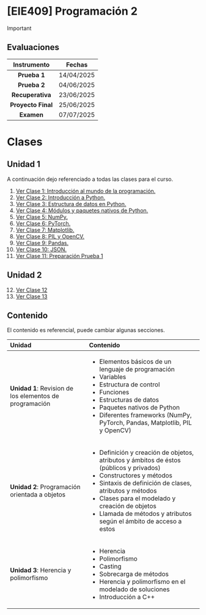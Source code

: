 # **[EIE409] Programación 2**

> [!IMPORTANT]
> ## Evaluaciones
> | Instrumento | Fechas | 
> |:-:|:-:|
> | **Prueba 1** | 14/04/2025 |
> | **Prueba 2** | 04/06/2025 |
> | **Recuperativa** | 23/06/2025 |
> | **Proyecto Final** | 25/06/2025 |
> | **Examen** | 07/07/2025 |

# Clases

## Unidad 1

A continuación dejo referenciado a todas las clases para el curso.

1. [Ver Clase 1: Introducción al mundo de la programación.](clases/python/clase_1_primera_clase.py)
2. [Ver Clase 2: Introducción a Python.](clases/python/clase_2_introducción_python.ipynb)
3. [Ver Clase 3: Estructura de datos en Python.](clases/python/clase_3_estructuras_datos.ipynb)
4. [Ver Clase 4: Módulos y paquetes nativos de Python.](clases/python/clase_4_paquetes_nativos.ipynb)
5. [Ver Clase 5: NumPy.](clases/python/clase_5_numpy.ipynb)
6. [Ver Clase 6: PyTorch.](clases/python/clase_6_pytorch.ipynb)
7. [Ver Clase 7: Matplotlib.](clases/python/clase_7_matplotlib.ipynb)
8. [Ver Clase 8: PIL y OpenCV.](clases/python/clase_8_pil_and_opencv.ipynb)
9. [Ver Clase 9: Pandas.](clases/python/clase_9_pandas.ipynb)
10. [Ver Clase 10: JSON.](clases/python/clase_10_pandas_json.ipynb)
11. [Ver Clase 11: Preparación Prueba 1](clases/python/clase_11_ejercicios_P1.ipynb)

## Unidad 2

12. [Ver Clase 12](clases/python/clase_12_POO_1.ipynb)
13. [Ver Clase 13](clases/python/clase_13_POO_2.ipynb)




## Contenido

El contenido es referencial, puede cambiar algunas secciones.

| Unidad | Contenido | 
|:-|:-|
| **Unidad 1**: Revision de los elementos de programación | <ul><li>Elementos básicos de un lenguaje de programación</li> <li>Variables</li> <li>Estructura de control</li> <li>Funciones</li> <li>Estructuras de datos</li> <li>Paquetes nativos de Python</li> <li>Diferentes frameworks (NumPy, PyTorch, Pandas, Matplotlib, PIL y OpenCV)</li></ul> |
| **Unidad 2**: Programación orientada a objetos | <ul><li>Definición y creación de objetos, atributos y ámbitos de éstos (públicos y privados)</li> <li>Constructores y métodos</li> <li>Sintaxis de definición de clases, atributos y métodos</li> <li>Clases para el modelado y creación de objetos</li> <li>Llamada de métodos y atributos según el ámbito de acceso a estos</li></ul> |
| **Unidad 3**: Herencia y polimorfismo | <ul><li>Herencia</li> <li>Polimorfismo</li> <li>Casting</li> <li>Sobrecarga de métodos</li> <li>Herencia y polimorfismo en el modelado de soluciones</li> <li>Introducción a C++</li></ul> |


